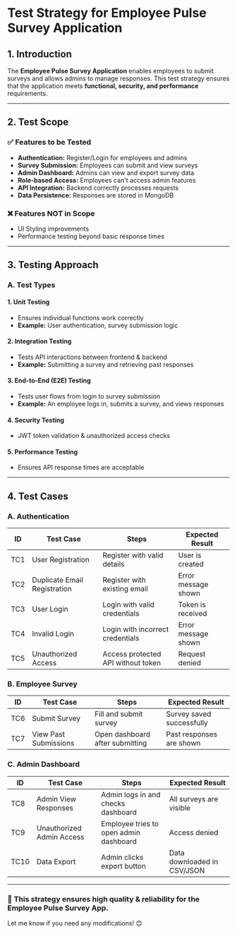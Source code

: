 # **Test Strategy for Employee Pulse Survey Application**

## **1. Introduction**
The **Employee Pulse Survey Application** enables employees to submit surveys and allows admins to manage responses. This test strategy ensures that the application meets **functional, security, and performance** requirements.

---

## **2. Test Scope**

### ✅ **Features to be Tested**
- **Authentication:** Register/Login for employees and admins  
- **Survey Submission:** Employees can submit and view surveys  
- **Admin Dashboard:** Admins can view and export survey data  
- **Role-based Access:** Employees can't access admin features  
- **API Integration:** Backend correctly processes requests  
- **Data Persistence:** Responses are stored in MongoDB  

### ❌ **Features NOT in Scope**
- UI Styling improvements  
- Performance testing beyond basic response times  

---

## **3. Testing Approach**

### **A. Test Types**

#### **1. Unit Testing**
- Ensures individual functions work correctly  
- **Example:** User authentication, survey submission logic  

#### **2. Integration Testing**
- Tests API interactions between frontend & backend  
- **Example:** Submitting a survey and retrieving past responses  

#### **3. End-to-End (E2E) Testing**
- Tests user flows from login to survey submission  
- **Example:** An employee logs in, submits a survey, and views responses  

#### **4. Security Testing**
- JWT token validation & unauthorized access checks  

#### **5. Performance Testing**
- Ensures API response times are acceptable  

---

## **4. Test Cases**

### **A. Authentication**
| ID   | Test Case | Steps | Expected Result |
|------|----------|-------|----------------|
| TC1  | User Registration | Register with valid details | User is created |
| TC2  | Duplicate Email Registration | Register with existing email | Error message shown |
| TC3  | User Login | Login with valid credentials | Token is received |
| TC4  | Invalid Login | Login with incorrect credentials | Error message shown |
| TC5  | Unauthorized Access | Access protected API without token | Request denied |

### **B. Employee Survey**
| ID   | Test Case | Steps | Expected Result |
|------|----------|-------|----------------|
| TC6  | Submit Survey | Fill and submit survey | Survey saved successfully |
| TC7  | View Past Submissions | Open dashboard after submitting | Past responses are shown |

### **C. Admin Dashboard**
| ID   | Test Case | Steps | Expected Result |
|------|----------|-------|----------------|
| TC8  | Admin View Responses | Admin logs in and checks dashboard | All surveys are visible |
| TC9  | Unauthorized Admin Access | Employee tries to open admin dashboard | Access denied |
| TC10 | Data Export | Admin clicks export button | Data downloaded in CSV/JSON |

---

### 🚀 **This strategy ensures high quality & reliability for the Employee Pulse Survey App.**  
Let me know if you need any modifications! 😊  
